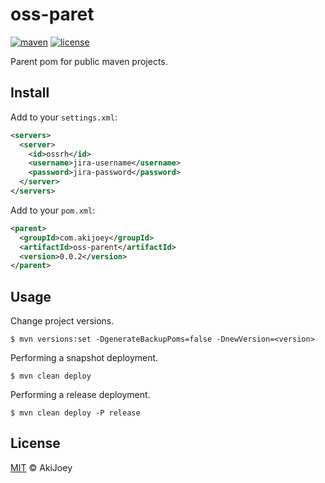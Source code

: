 # oss-paret

[![maven][maven-image]][maven-url]
[![license][license-image]][license-url]

Parent pom for public maven projects.

## Install

Add to your `settings.xml`:

```xml
<servers>
  <server>
    <id>ossrh</id>
    <username>jira-username</username>
    <password>jira-password</password>
  </server>
</servers>
```

Add to your `pom.xml`:

```xml
<parent>
  <groupId>com.akijoey</groupId>
  <artifactId>oss-parent</artifactId>
  <version>0.0.2</version>
</parent>
```

## Usage

Change project versions.

`$ mvn versions:set -DgenerateBackupPoms=false -DnewVersion=<version>`

Performing a snapshot deployment.

`$ mvn clean deploy`

Performing a release deployment.

`$ mvn clean deploy -P release`

## License

[MIT][license-url] © AkiJoey

[license-image]: https://img.shields.io/github/license/akijoey/oss-parent
[license-url]: https://github.com/akijoey/oss-parent/blob/master/LICENSE
[maven-image]: https://img.shields.io/maven-central/v/com.akijoey/oss-parent.svg?label=maven
[maven-url]: https://search.maven.org/search?q=g:%22com.akijoey%22%20AND%20a:%22oss-parent%22
